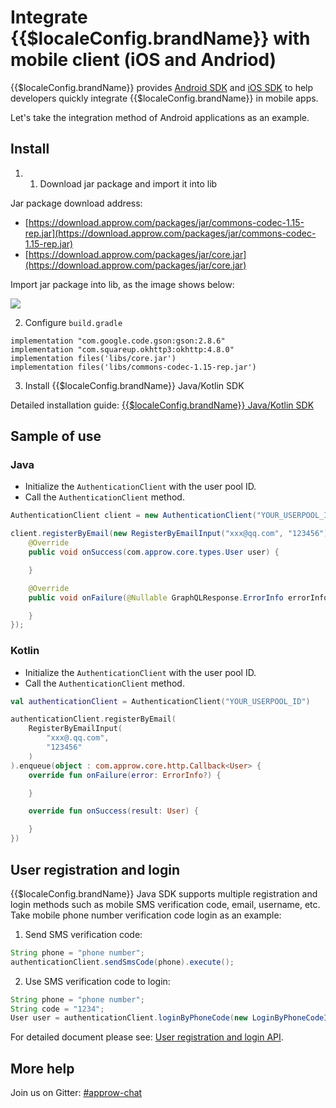 # Integrate {{$localeConfig.brandName}} with mobile client (iOS and Andriod)

<LastUpdated/>

{{$localeConfig.brandName}} provides [Android SDK](/reference/sdk-for-android.md) and [iOS SDK](/reference/sdk-for-swift.md) to help developers quickly integrate {{$localeConfig.brandName}} in mobile apps.

Let's take the integration method of Android applications as an example.

## Install

1. 1. Download jar package and import it into lib

Jar package download address:

- [https://download.approw.com/packages/jar/commons-codec-1.15-rep.jar](https://download.approw.com/packages/jar/commons-codec-1.15-rep.jar)
- [https://download.approw.com/packages/jar/core.jar](https://download.approw.com/packages/jar/core.jar)

Import jar package into lib, as the image shows below:

![](https://cdn.approw.com/blog/20201218134537.png)

2. Configure `build.gradle`

```
implementation "com.google.code.gson:gson:2.8.6"
implementation "com.squareup.okhttp3:okhttp:4.8.0"
implementation files('libs/core.jar')
implementation files('libs/commons-codec-1.15-rep.jar')
```

3. Install {{$localeConfig.brandName}} Java/Kotlin SDK

Detailed installation guide: [{{$localeConfig.brandName}} Java/Kotlin SDK](/reference/sdk-for-java/README.md)

## Sample of use

### Java

- Initialize the `AuthenticationClient` with the user pool ID.
- Call the `AuthenticationClient` method.

```java
AuthenticationClient client = new AuthenticationClient("YOUR_USERPOOL_ID");

client.registerByEmail(new RegisterByEmailInput("xxx@qq.com", "123456")).enqueue(new com.approw.core.http.Callback<com.approw.core.types.User>() {
    @Override
    public void onSuccess(com.approw.core.types.User user) {

    }

    @Override
    public void onFailure(@Nullable GraphQLResponse.ErrorInfo errorInfo) {

    }
});
```

### Kotlin

- Initialize the `AuthenticationClient` with the user pool ID.
- Call the `AuthenticationClient` method.

```kotlin
val authenticationClient = AuthenticationClient("YOUR_USERPOOL_ID")

authenticationClient.registerByEmail(
    RegisterByEmailInput(
        "xxx@.qq.com",
        "123456"
    )
).enqueue(object : com.approw.core.http.Callback<User> {
    override fun onFailure(error: ErrorInfo?) {

    }

    override fun onSuccess(result: User) {

    }
})
```

## User registration and login

{{$localeConfig.brandName}} Java SDK supports multiple registration and login methods such as mobile SMS verification code, email, username, etc. Take mobile phone number verification code login as an example:

1. Send SMS verification code:

```java
String phone = "phone number";
authenticationClient.sendSmsCode(phone).execute();
```

2. Use SMS verification code to login:

```java
String phone = "phone number";
String code = "1234";
User user = authenticationClient.loginByPhoneCode(new LoginByPhoneCodeInput(phone, code)).execute();
```

For detailed document please see: [User registration and login API](/reference/sdk-for-java/authentication/README.md).

## More help

Join us on Gitter: [#approw-chat](https://gitter.im/approw-chat/community)
